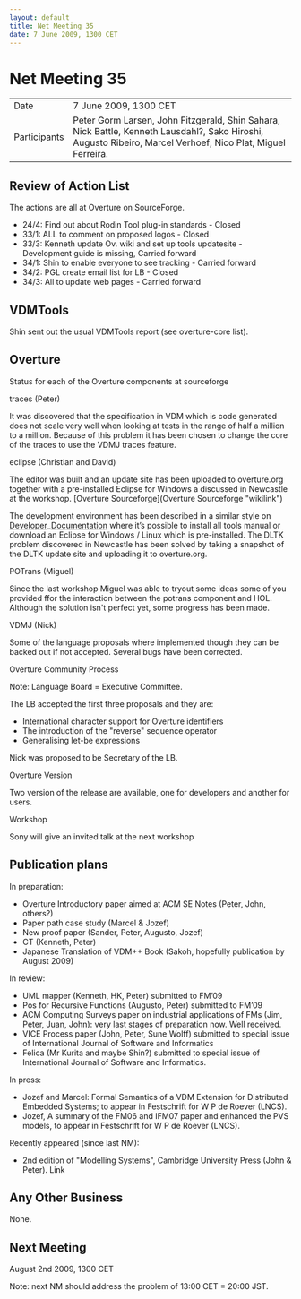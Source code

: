 ```yaml
---
layout: default
title: Net Meeting 35
date: 7 June 2009, 1300 CET
---
```


<script src="http://code.jquery.com/jquery-1.11.1.min.js">
</script>
<script src="/javascripts/edit.js"></script>
<script>setEditButonNm();</script>

# Net Meeting 35

|||
|---|---|
| Date | 7 June 2009, 1300 CET |
| Participants | Peter Gorm Larsen, John Fitzgerald, Shin Sahara, Nick Battle, Kenneth Lausdahl?, Sako Hiroshi, Augusto Ribeiro, Marcel Verhoef, Nico Plat, Miguel Ferreira. |

Review of Action List
---------------------

The actions are all at Overture on SourceForge.

-   24/4: Find out about Rodin Tool plug-in standards - Closed
-   33/1: ALL to comment on proposed logos - Closed
-   33/3: Kenneth update Ov. wiki and set up tools updatesite -
    Development guide is missing, Carried forward
-   34/1: Shin to enable everyone to see tracking - Carried forward
-   34/2: PGL create email list for LB - Closed
-   34/3: All to update web pages - Carried forward

VDMTools
--------

Shin sent out the usual VDMTools report (see overture-core list).

Overture
--------

Status for each of the Overture components at sourceforge

traces (Peter)

It was discovered that the specification in VDM which is code generated
does not scale very well when looking at tests in the range of half a
million to a million. Because of this problem it has been chosen to
change the core of the traces to use the VDMJ traces feature.

eclipse (Christian and David)

The editor was built and an update site has been uploaded to
overture.org together with a pre-installed Eclipse for Windows a
discussed in Newcastle at the workshop. [Overture
Sourceforge](Overture Sourceforge "wikilink")

The development environment has been described in a similar style on
[Developer\_Documentation](Developer_Documentation "wikilink") where
it’s possible to install all tools manual or download an Eclipse for
Windows / Linux which is pre-installed. The DLTK problem discovered in
Newcastle has been solved by taking a snapshot of the DLTK update site
and uploading it to overture.org.

POTrans (Miguel)

Since the last workshop Miguel was able to tryout some ideas some of you
provided ffor the interaction between the potrans component and HOL.
Although the solution isn't perfect yet, some progress has been made.

VDMJ (Nick)

Some of the language proposals where implemented though they can be
backed out if not accepted. Several bugs have been corrected.

Overture Community Process

Note: Language Board = Executive Committee.

The LB accepted the first three proposals and they are:

-   International character support for Overture identifiers
-   The introduction of the "reverse" sequence operator
-   Generalising let-be expressions

Nick was proposed to be Secretary of the LB.

Overture Version

Two version of the release are available, one for developers and another
for users.

Workshop

Sony will give an invited talk at the next workshop

Publication plans
-----------------

In preparation:

-   Overture Introductory paper aimed at ACM SE Notes (Peter, John,
    others?)
-   Paper path case study (Marcel & Jozef)
-   New proof paper (Sander, Peter, Augusto, Jozef)
-   CT (Kenneth, Peter)
-   Japanese Translation of VDM++ Book (Sakoh, hopefully publication by
    August 2009)

In review:

-   UML mapper (Kenneth, HK, Peter) submitted to FM’09
-   Pos for Recursive Functions (Augusto, Peter) submitted to FM’09
-   ACM Computing Surveys paper on industrial applications of FMs (Jim,
    Peter, Juan, John): very last stages of preparation now. Well
    received.
-   VICE Process paper (John, Peter, Sune Wolff) submitted to special
    issue of International Journal of Software and Informatics
-   Felica (Mr Kurita and maybe Shin?) submitted to special issue of
    International Journal of Software and Informatics.

In press:

-   Jozef and Marcel: Formal Semantics of a VDM Extension for
    Distributed Embedded Systems; to appear in Festschrift for W P de
    Roever (LNCS).
-   Jozef, A summary of the FM06 and IFM07 paper and enhanced the PVS
    models, to appear in Festschrift for W P de Roever (LNCS).

Recently appeared (since last NM):

-   2nd edition of "Modelling Systems", Cambridge University Press (John
    & Peter). Link

Any Other Business
------------------

None.

Next Meeting
------------

August 2nd 2009, 1300 CET

Note: next NM should address the problem of 13:00 CET = 20:00 JST.

   <div id="edit_page_div"></div>
